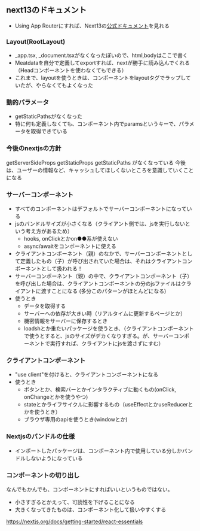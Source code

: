 ## next13のドキュメント
- Using App Routerにすれば、Next13の[公式ドキュメント](https://nextjs.org/docs)を見れる

### Layout(RootLayout)
-  _app.tsx, _document.tsxがなくなったぽいので、html,bodyはここで書く
- Meatdataを自分で定義してexportすれば、nextが勝手に読み込んでくれる（Headコンポーネントを使わなくてもできる）
- これまで、layoutを使うときは、コンポーネントをlayoutタグでラップしていたが、やらなくてもよくなった

### 動的パラメータ
- getStaticPathsがなくなった
- 特に何も定義しなくても、コンポーネント内でparamsというキーで、パラメータを取得できている

### 今後のnextjsの方針
getServerSideProps getStaticProps getStaticPaths がなくなっている
今後は、ユーザーの情報など、キャッシュしてほしくないところを意識していくことになる

### サーバーコンポーネント
- すべてのコンポーネントはデフォルトでサーバーコンポーネントになっている
- jsのバンドルサイズが小さくなる（クライアント側では、jsを実行しないという考え方があるため）
    - hooks, onClickとかon●●系が使えない
    - async/awaitをコンポーネントに使える
- クライアントコンポーネント（親）のなかで、サーバーコンポーネントとして定義したもの（子）が呼び出されていた場合は、それはクライアントコンポーネントとして扱われる！
- サーバーコンポーネント（親）の中で、クライアントコンポーネント（子）を呼び出した場合は、クライアントコンポーネントの分のjsファイルはクライアントに渡すことになる (多分このパターンがほとんどになる)
- 使うとき
    - データを取得する
    - サーバーへの依存が大きい時（リアルタイムに更新するページとか）
    - 機密情報をサーバーに保存するとき
    - loadshとか重たいパッケージを使うとき、（クライアントコンポーネントで使うとすると、jsのサイズがデカくなりすぎる。が、サーバーコンポーネントで実行すれば、クライアントにjsを渡さずにすむ）

### クライアントコンポーネント
- "use client"を付けると、クライアントコンポーネントになる
- 使うとき
    - ボタンとか、検索バーとかインタラクティブに動くもの(onClick, onChangeとかを使うやつ)
    - stateとかライフサイクルに影響するもの（useEffectとかuseReducerとかを使うとき）
    - ブラウザ専用のapiを使うとき(windowとか)

### Nextjsのバンドルの仕様
- インポートしたパッケージは、コンポーネント内で使用している分しかバンドルしないようになっている

### コンポーネントの切り出し
なんでもかんでも、コンポーネントにすればいいというものではない。
- 小さすぎるとかえって、可読性を下げることになる
- 大きくなってきたものは、コンポーネント化して扱いやすくする

https://nextjs.org/docs/getting-started/react-essentials